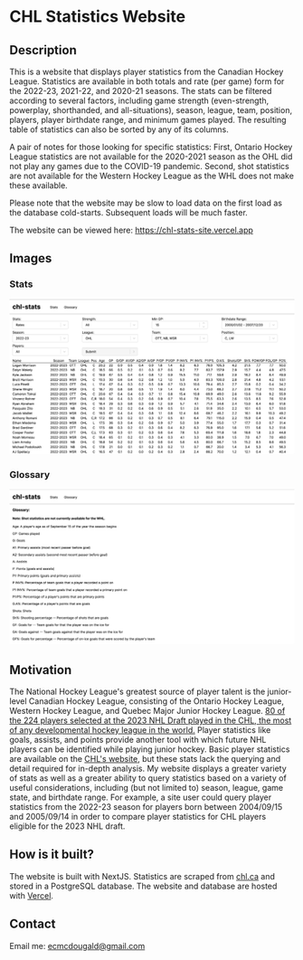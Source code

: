 # CHL Statistics Website

## Description

This is a website that displays player statistics from the Canadian Hockey League. Statistics are available in both totals and rate (per game) form for the 2022-23, 2021-22, and 2020-21 seasons. The stats can be filtered according to several factors, including game strength (even-strength, powerplay, shorthanded, and all-situations), season, league, team, position, players, player birthdate range, and minimum games played. The resulting table of statistics can also be sorted by any of its columns.

A pair of notes for those looking for specific statistics: First, Ontario Hockey League statistics are not available for the 2020-2021 season as the OHL did not play any games due to the COVID-19 pandemic. Second, shot statistics are not available for the Western Hockey League as the WHL does not make these available.

Please note that the website may be slow to load data on the first load as the database cold-starts. Subsequent loads will be much faster.

The website can be viewed here: https://chl-stats-site.vercel.app

## Images

### Stats

![Screenshot of the website stats page](/demoscreenshot-stats.png?raw=true)

### Glossary

![Screenshot of the website glossary page](/demoscreenshot-glossary.png?raw=true)

## Motivation

The National Hockey League's greatest source of player talent is the junior-level Canadian Hockey League, consisting of the Ontario Hockey League, Western Hockey League, and Quebec Major Junior Hockey League. [80 of the 224 players selected at the 2023 NHL Draft played in the CHL, the most of any developmental hockey league in the world.](https://chl.ca/article/80-canadian-hockey-league-players-selected-2023-nhl-draft/) Player statistics like goals, assists, and points provide another tool with which future NHL players can be identified while playing junior hockey. Basic player statistics are available on the [CHL's website](chl.ca), but these stats lack the querying and detail required for in-depth analysis. My website displays a greater variety of stats as well as a greater ability to query statistics based on a variety of useful considerations, including (but not limited to) season, league, game state, and birthdate range. For example, a site user could query player statistics from the 2022-23 season for players born between 2004/09/15 and 2005/09/14 in order to compare player statistics for CHL players eligible for the 2023 NHL draft.

## How is it built?

The website is built with NextJS. Statistics are scraped from [chl.ca](https://chl.ca) and stored in a PostgreSQL database. The website and database are hosted with [Vercel](https://vercel.com).

## Contact

Email me: ecmcdougald@gmail.com
